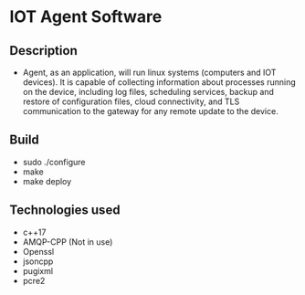 # **IOT Agent Software**

## **Description**
* Agent, as an application, will run linux systems (computers and IOT devices). It is capable of collecting information about processes running on the device, including log files, scheduling services, backup and restore of configuration files, cloud connectivity, and TLS communication to the gateway for any remote update to the device.

## **Build**
* sudo ./configure
* make 
* make deploy

## **Technologies used**
* c++17
* AMQP-CPP (Not in use) 
* Openssl 
* jsoncpp
* pugixml
* pcre2


